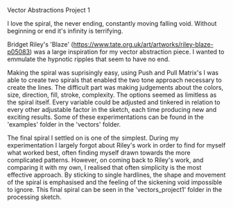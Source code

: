 Vector Abstractions Project 1

I love the spiral, the never ending, constantly moving falling void. Without beginning or end it's infinity is terrifying. 

Bridget Riley's 'Blaze' (https://www.tate.org.uk/art/artworks/riley-blaze-p05083) was a large inspiration for my vector abstraction piece. I wanted to emmulate the hypnotic ripples that seem to have no end. 

Making the spiral was suprisingly easy, using Push and Pull Matrix's I was able to create two spirals that enabled the two tone approach necessary to create the lines. The difficult part was making judgements about the colors, size, direction, fill, stroke, complexity. The options seemed as limitless as the spiral itself. Every variable could be adjusted and tinkered in relation to every other adjustable factor in the sketch, each time producing new and exciting results. Some of these experimentations can be found in the 'examples' folder in the 'vectors' folder. 

The final spiral I settled on is one of the simplest. During my experimentation I largely forgot about Riley's work in order to find for myself what worked best, often finding myself drawn towards the more complicated patterns. However, on coming back to Riley's work, and comparing it with my own, I realised that often simplicity is the most effective approach. By sticking to single hardlines, the shape and movement of the spiral is emphasised and the feeling of the sickening void impossible to ignore. This final spiral can be seen in the 'vectors_project1' folder in the processing sketch. 